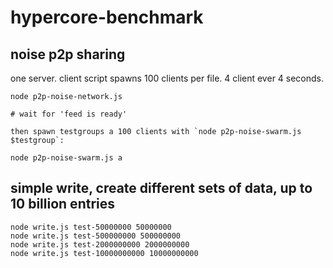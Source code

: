 # hypercore-benchmark


## noise p2p sharing

one server. client script spawns 100 clients per file. 4 client ever 4 seconds.

```
node p2p-noise-network.js

# wait for 'feed is ready'

then spawn testgroups a 100 clients with `node p2p-noise-swarm.js $testgroup`:

node p2p-noise-swarm.js a
```

## simple write, create different sets of data, up to 10 billion entries

```
node write.js test-50000000 50000000
node write.js test-500000000 500000000
node write.js test-2000000000 2000000000
node write.js test-10000000000 10000000000
```
